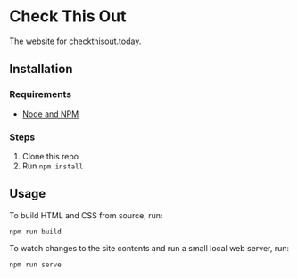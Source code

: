 # Check This Out

The website for [checkthisout.today].

## Installation

### Requirements

- [Node and NPM](https://nodejs.org)

### Steps

1. Clone this repo
1. Run `npm install`

## Usage

To build HTML and CSS from source, run:

```
npm run build
```

To watch changes to the site contents and run a small local web server, run:

```
npm run serve
```

[checkthisout.today]: https://checkthisout.today
